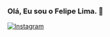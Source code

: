 ### Olá, Eu sou o Felipe Lima. 👋

[![Instagram](	https://img.shields.io/badge/Instagram-E4405F?style=for-the-badge&logo=instagram&logoColor=white)](hrrps://instagram.com/carvalho.felipelima)
